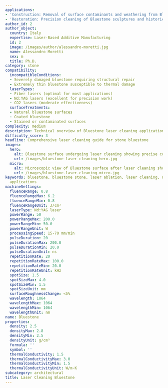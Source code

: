 ```yaml
---
applications:
- 'Construction: Removal of surface contaminants and weathering from Bluestone facades'
- 'Restoration: Precision cleaning of Bluestone sculptures and historical artifacts'
author_id: 2
author_object:
  country: Italy
  expertise: Laser-Based Additive Manufacturing
  id: 2
  image: /images/author/alessandro-moretti.jpg
  name: Alessandro Moretti
  sex: m
  title: Ph.D.
category: stone
compatibility:
  incompatibleConditions:
  - Severely damaged bluestone requiring structural repair
  - Extremely thin bluestone susceptible to thermal damage
  laserTypes:
  - Fiber lasers (optimal for most applications)
  - Nd:YAG lasers (excellent for precision work)
  - CO2 lasers (moderate effectiveness)
  surfaceTreatments:
  - Natural bluestone surfaces
  - Coated bluestone
  - Stained or contaminated surfaces
complexity: medium
description: Technical overview of Bluestone laser cleaning applications and parameters
difficulty_score: 3
headline: Comprehensive laser cleaning guide for stone bluestone
images:
  hero:
    alt: Bluestone surface undergoing laser cleaning showing precise contamination removal
    url: /images/bluestone-laser-cleaning-hero.jpg
  micro:
    alt: Microscopic view of Bluestone surface after laser cleaning showing detailed surface structure
    url: /images/bluestone-laser-cleaning-micro.jpg
keywords: bluestone, bluestone stone, laser ablation, laser cleaning, non-contact cleaning, construction applications, restoration
  applications
machineSettings:
  fluenceRange: 0.8
  fluenceRangeMax: 6.2
  fluenceRangeMin: 0.8
  fluenceRangeUnit: J/cm²
  laserType: Nd:YAG laser
  powerRange: 50
  powerRangeMax: 200.0
  powerRangeMin: 50.0
  powerRangeUnit: W
  processingSpeed: 15-70 mm/min
  pulseDuration: 20
  pulseDurationMax: 200.0
  pulseDurationMin: 20.0
  pulseDurationUnit: ns
  repetitionRate: 20
  repetitionRateMax: 100.0
  repetitionRateMin: 20.0
  repetitionRateUnit: kHz
  spotSize: 1.5
  spotSizeMax: 4.0
  spotSizeMin: 1.5
  spotSizeUnit: mm
  surfaceRoughnessChange: <5%
  wavelength: 1064
  wavelengthMax: 1064
  wavelengthMin: 1064
  wavelengthUnit: nm
name: Bluestone
properties:
  density: 2.5
  densityMax: 2.8
  densityMin: 2.5
  densityUnit: g/cm³
  formula: ''
  symbol: ''
  thermalConductivity: 1.5
  thermalConductivityMax: 3.0
  thermalConductivityMin: 1.5
  thermalConductivityUnit: W/m·K
subcategory: architectural
title: Laser Cleaning Bluestone
---
```

